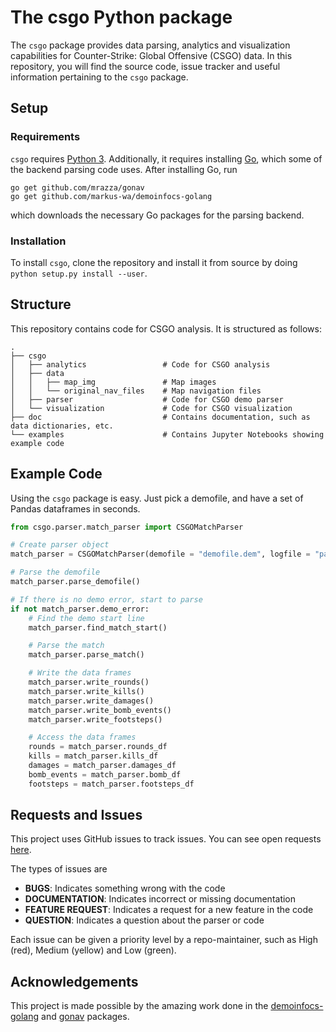 # The csgo Python package
The `csgo` package provides data parsing, analytics and visualization capabilities for Counter-Strike: Global Offensive (CSGO) data. In this repository, you will find the source code, issue tracker and useful information pertaining to the `csgo` package.

## Setup
### Requirements
`csgo` requires [Python 3](https://www.python.org/downloads/). Additionally, it requires installing [Go](https://golang.org/), which some of the backend parsing code uses. After installing Go, run

```
go get github.com/mrazza/gonav
go get github.com/markus-wa/demoinfocs-golang
```

which downloads the necessary Go packages for the parsing backend.

### Installation
To install `csgo`, clone the repository and install it from source by doing `python setup.py install --user`.

## Structure
This repository contains code for CSGO analysis. It is structured as follows:

```
.
├── csgo
│   ├── analytics                 # Code for CSGO analysis
│   ├── data                      
│   │   ├── map_img               # Map images
│   │   └── original_nav_files    # Map navigation files
│   ├── parser                    # Code for CSGO demo parser
│   └── visualization             # Code for CSGO visualization
├── doc                           # Contains documentation, such as data dictionaries, etc.
└── examples                      # Contains Jupyter Notebooks showing example code
```

## Example Code
Using the `csgo` package is easy. Just pick a demofile, and have a set of Pandas dataframes in seconds.

```python
from csgo.parser.match_parser import CSGOMatchParser

# Create parser object
match_parser = CSGOMatchParser(demofile = "demofile.dem", logfile = "parser.log", competition_name = "CompetitionName", match_name = "MatchName")

# Parse the demofile
match_parser.parse_demofile()

# If there is no demo error, start to parse
if not match_parser.demo_error:
	# Find the demo start line
	match_parser.find_match_start()

	# Parse the match
    match_parser.parse_match()

    # Write the data frames
    match_parser.write_rounds()
    match_parser.write_kills()
    match_parser.write_damages()
    match_parser.write_bomb_events()
    match_parser.write_footsteps()

    # Access the data frames
    rounds = match_parser.rounds_df
    kills = match_parser.kills_df
    damages = match_parser.damages_df
    bomb_events = match_parser.bomb_df
    footsteps = match_parser.footsteps_df
```

## Requests and Issues
This project uses GitHub issues to track issues. You can see open requests [here](https://github.com/pnxenopoulos/csgo/issues).

The types of issues are
- **BUGS**: Indicates something wrong with the code
- **DOCUMENTATION**: Indicates incorrect or missing documentation
- **FEATURE REQUEST**: Indicates a request for a new feature in the code
- **QUESTION**: Indicates a question about the parser or code

Each issue can be given a priority level by a repo-maintainer, such as High (red), Medium (yellow) and Low (green).

## Acknowledgements
This project is made possible by the amazing work done in the [demoinfocs-golang](https://github.com/markus-wa/demoinfocs-golang) and [gonav](https://github.com/mrazza/gonav) packages.
